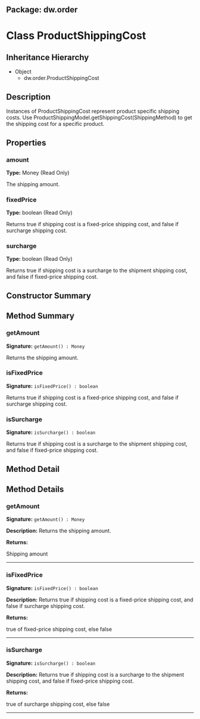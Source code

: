 ## Package: dw.order

# Class ProductShippingCost

## Inheritance Hierarchy

- Object
  - dw.order.ProductShippingCost

## Description

Instances of ProductShippingCost represent product specific shipping costs. Use ProductShippingModel.getShippingCost(ShippingMethod) to get the shipping cost for a specific product.

## Properties

### amount

**Type:** Money (Read Only)

The shipping amount.

### fixedPrice

**Type:** boolean (Read Only)

Returns true if shipping cost is a fixed-price shipping cost,
 and false if surcharge shipping cost.

### surcharge

**Type:** boolean (Read Only)

Returns true if shipping cost is a surcharge to the shipment
 shipping cost, and false if fixed-price shipping cost.

## Constructor Summary

## Method Summary

### getAmount

**Signature:** `getAmount() : Money`

Returns the shipping amount.

### isFixedPrice

**Signature:** `isFixedPrice() : boolean`

Returns true if shipping cost is a fixed-price shipping cost, and false if surcharge shipping cost.

### isSurcharge

**Signature:** `isSurcharge() : boolean`

Returns true if shipping cost is a surcharge to the shipment shipping cost, and false if fixed-price shipping cost.

## Method Detail

## Method Details

### getAmount

**Signature:** `getAmount() : Money`

**Description:** Returns the shipping amount.

**Returns:**

Shipping amount

---

### isFixedPrice

**Signature:** `isFixedPrice() : boolean`

**Description:** Returns true if shipping cost is a fixed-price shipping cost, and false if surcharge shipping cost.

**Returns:**

true of fixed-price shipping cost, else false

---

### isSurcharge

**Signature:** `isSurcharge() : boolean`

**Description:** Returns true if shipping cost is a surcharge to the shipment shipping cost, and false if fixed-price shipping cost.

**Returns:**

true of surcharge shipping cost, else false

---